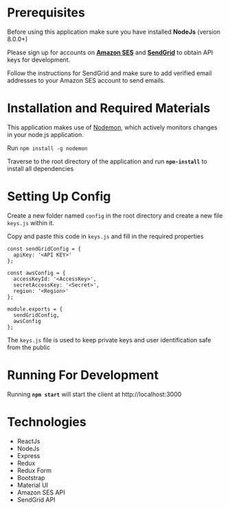 # Prerequisites
Before using this application make sure you have installed **NodeJs** (version 8.0.0+)

Please sign up for accounts on **[Amazon SES](https://docs.aws.amazon.com/ses/latest/APIReference/Welcome.html)** and **[SendGrid](https://sendgrid.com/)** to obtain API keys for development.

Follow the instructions for SendGrid and make sure to add verified email addresses to your Amazon SES account to send emails.



# Installation and Required Materials
This application makes use of [Nodemon](https://github.com/remy/nodemon), which actively monitors changes in your node.js application.

Run `npm install -g nodemon`

Traverse to the root directory of the application and run **`npm-install`** to install all dependencies

# Setting Up Config
Create a new folder named `config` in the root directory and create a new file `keys.js` within it.

Copy and paste this code in `keys.js` and fill in the required properties

```
const sendGridConfig = {
  apiKey: '<API KEY>'
};

const awsConfig = {
  accessKeyId: '<AccessKey>',
  secretAccessKey: '<Secret>',
  region: '<Region>'
};

module.exports = {
  sendGridConfig,
  awsConfig
};
```

The `keys.js` file is used to keep private keys and user identification safe from the public


# Running For Development
Running **`npm start`** will start the client at http://localhost:3000

# Technologies
* ReactJs
* NodeJs
* Express
* Redux
* Redux Form
* Bootstrap
* Material UI
* Amazon SES API
* SendGrid API
